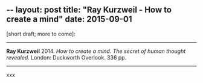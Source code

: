 --
layout: post
title: "Ray Kurzweil - How to create a mind"
date: 2015-09-01
---

[short draft; more to come]:

***
<b>Ray Kurzweil</b> 2014. _How to create a mind. The secret of human thought revealed._ London: Duckworth Overlook. 336 pp.
***
xxx
